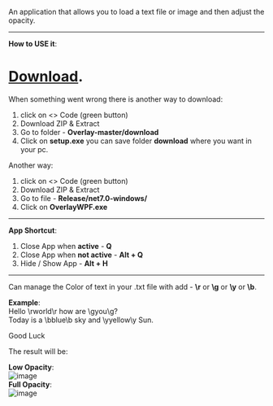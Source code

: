An application that allows you to load a text file or image and then adjust the opacity.
__________________________________________________________________________________________________

**How to USE it**:

# [Download](https://download-directory.github.io/?url=https%3A%2F%2Fgithub.com%2Fmhrubes%2FOverlay%2Ftree%2Fmaster%2Fdownload).

When something went wrong there is another way to download: <br />
1. click on <> Code (green button)
2. Download ZIP & Extract
3. Go to folder - **Overlay-master/download**
4. Click on **setup.exe**
you can save folder **download** where you want in your pc.

Another way: <br />
1. click on <> Code (green button)
2. Download ZIP & Extract
3. Go to file - **Release/net7.0-windows/**
4. Click on **OverlayWPF.exe**
__________________________________________________________________________________________________
**App Shortcut**:
1. Close App when **active** - **Q**
2. Close App when **not active** - **Alt + Q**
3. Hide / Show App - **Alt + H**
__________________________________________________________________________________________________

Can manage the Color of text in your .txt file with add - **\r** or **\g** or **\y** or **\b**.

**Example**: <br />
Hello \rworld\r how are \gyou\g? <br />
Today is a \bblue\b sky and \yyellow\y Sun. 

  Good Luck

The result will be: <br />

**Low Opacity**: <br />
![image](https://github.com/mhrubes/Overlay/assets/54173124/ad29266f-1241-4946-ac67-3985497e7e85)
<br />
**Full Opacity**: <br />
![image](https://github.com/mhrubes/Overlay/assets/54173124/2e10dc50-c87b-44f0-bd8d-79f013cdb80d)
